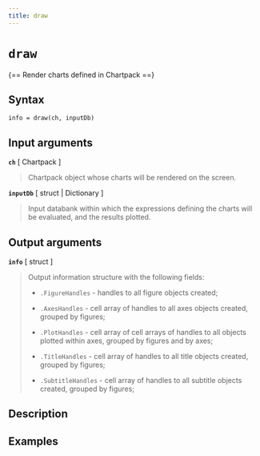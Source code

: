 ```yaml
---
title: draw
---
```


# `draw`

{== Render charts defined in Chartpack ==}


## Syntax

    info = draw(ch, inputDb)


## Input arguments

__`ch`__ [ Chartpack ]
>
> Chartpack object whose charts will be rendered on the screen.
> 

__`inputDb`__ [ struct | Dictionary ]
>
> Input databank within which the expressions defining the charts will be
> evaluated, and the results plotted.
> 

## Output arguments

__`info`__ [ struct ]
> 
> Output information structure with the following fields:
>
> * `.FigureHandles` - handles to all figure objects created;
>
> * `.AxesHandles` - cell array of handles to all axes objects created,
>   grouped by figures;
>
> * `.PlotHandles` - cell array of cell arrays of handles to all objects
>   plotted within axes, grouped by figures and by axes;
>
> * `.TitleHandles` - cell array of handles to all title objects created,
>   grouped by figures;
>
> * `.SubtitleHandles` - cell array of handles to all subtitle objects
>   created, grouped by figures;
> 

## Description


## Examples

